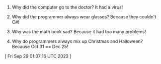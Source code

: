  
1. Why did the computer go to the doctor? It had a virus!

2. Why did the programmer always wear glasses? Because they couldn't C#!

3. Why was the math book sad? Because it had too many problems!

4. Why do programmers always mix up Christmas and Halloween? Because Oct 31 == Dec 25!
 
[ 
Fri Sep 29 01:07:16 UTC 2023
 ]
